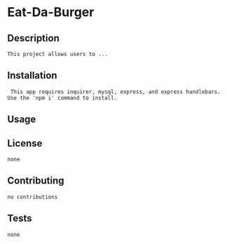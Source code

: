 # Eat-Da-Burger

## Description
    This project allows users to ...

## Installation
     This app requires inquirer, mysql, express, and express handlebars. Use the 'npm i' command to install.

## Usage 
    
    
## License
    none

## Contributing 
    no contributions

## Tests
    none